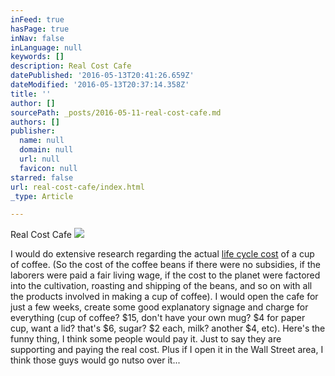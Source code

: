 ```yaml
---
inFeed: true
hasPage: true
inNav: false
inLanguage: null
keywords: []
description: Real Cost Cafe
datePublished: '2016-05-13T20:41:26.659Z'
dateModified: '2016-05-13T20:37:14.358Z'
title: ''
author: []
sourcePath: _posts/2016-05-11-real-cost-cafe.md
authors: []
publisher:
  name: null
  domain: null
  url: null
  favicon: null
starred: false
url: real-cost-cafe/index.html
_type: Article

---
```

Real Cost Cafe
![](https://the-grid-user-content.s3-us-west-2.amazonaws.com/993bb7ae-ed84-4356-8c8d-bc69f66c0370.jpg)

I would do extensive research regarding the actual [life cycle cost][0] of a cup of coffee. (So the cost of the coffee beans if there were no subsidies, if the laborers were paid a fair living wage, if the cost to the planet were factored into the cultivation, roasting and shipping of the beans, and so on with all the products involved in making a cup of coffee). I would open the cafe for just a few weeks, create some good explanatory signage and charge for everything (cup of coffee? $15, don't have your own mug? $4 for paper cup, want a lid? that's $6, sugar? $2 each, milk? another $4, etc). Here's the funny thing, I think some people would pay it. Just to say they are supporting and paying the real cost. Plus if I open it in the Wall Street area, I think those guys would go nutso over it...

[0]: http://ec.europa.eu/environment/gpp/gpp_and_life_costing_en.htm